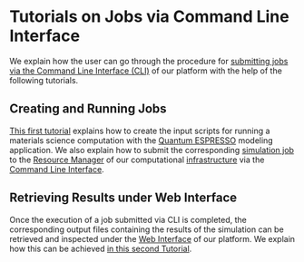 # Tutorials on Jobs via Command Line Interface

We explain how the user can go through the procedure for [submitting jobs via the Command Line Interface (CLI)](../jobs-cli/overview.md) of our platform with the help of the following tutorials.

## Creating and Running Jobs

[This first tutorial](job-cli-example.md) explains how to create the input scripts for running a materials science computation with the [Quantum ESPRESSO](../../software-directory/modeling/quantum-espresso.md) modeling application. We also explain how to submit the corresponding [simulation job](../../jobs/overview.md) to the [Resource Manager](../../infrastructure/resource/overview.md) of our computational [infrastructure](../../infrastructure/overview.md) via the [Command Line Interface](../../cli/overview.md).

## Retrieving Results under Web Interface 

Once the execution of a job submitted via CLI is completed, the corresponding output files containing the results of the simulation can be retrieved and inspected under the [Web Interface](../../ui/overview.md) of our platform. We explain how this can be achieved [in this second Tutorial](view-results.md).
